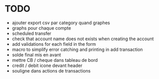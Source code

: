 # TODO
- ajouter export csv par category quand graphes
- graphs pour chaque compte
- scheduled transfer
- check that account name does not exists when creating the account
- add validations for each field in the form
- macro to simplify error catching and printing in add transaction
- solde final mis en avant
- mettre CB / cheque dans tableau de bord
- credit / debit icone devant header
- souligne dans actions de transactions
